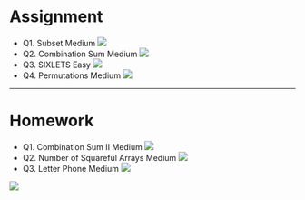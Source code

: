 # Assignment

 

- Q1. Subset Medium [![](https://img.shields.io/badge/-MEDIUM-yellow)]()
- Q2. Combination Sum Medium [![](https://img.shields.io/badge/-MEDIUM-yellow)]() 
- Q3. SIXLETS Easy [![](https://img.shields.io/badge/-EASY-green)]()
- Q4. Permutations Medium [![](https://img.shields.io/badge/-MEDIUM-yellow)]()

*** 

# Homework
 
- Q1. Combination Sum II Medium [![](https://img.shields.io/badge/-MEDIUM-yellow)]()
- Q2. Number of Squareful Arrays Medium [![](https://img.shields.io/badge/-MEDIUM-yellow)]()
- Q3. Letter Phone Medium [![](https://img.shields.io/badge/-MEDIUM-yellow)]()



[![](https://img.shields.io/badge/github-blue?style=for-the-badge)](https://github.com/pashmash372)
